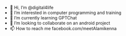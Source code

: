 - 👋 Hi, I’m @digital4life
- 👀 I’m interested in computer programming and training
- 🌱 I’m currently learning GPTChat
- 💞️ I’m looking to collaborate on an android project
- 📫 How to reach me facebook.com/meetAlamikenna

<!---
digital4life/digital4life is a ✨ special ✨ repository because its `README.md` (this file) appears on your GitHub profile.
You can click the Preview link to take a look at your changes.
--->

